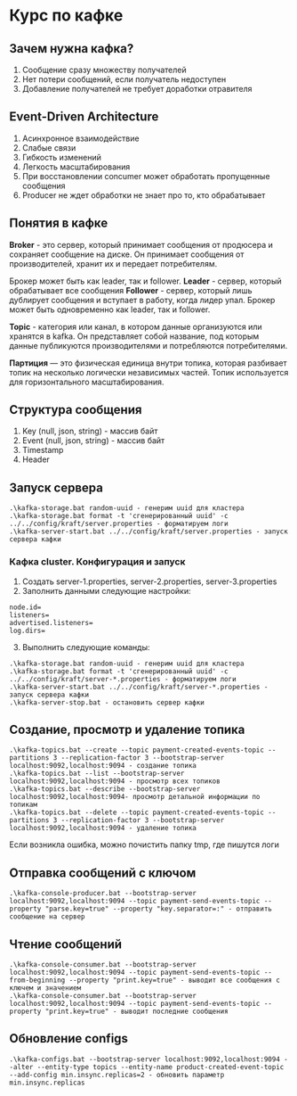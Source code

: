 # Курс по кафке

## Зачем нужна кафка?
1. Сообщение сразу множеству получателей
2. Нет потери сообщений, если получатель недоступен
3. Добавление получателей не требует доработки отравителя

## Event-Driven Architecture
1. Асинхронное взаимодействие
2. Слабые связи
3. Гибкость изменений
4. Легкость масштабирования
5. При восстановлении concumer может обработать пропущенные сообщения
6. Producer не ждет обработки не знает про то, кто обрабатывает

## Понятия в кафке
**Broker** - это сервер, который принимает сообщения от продюсера и сохраняет сообщение на диске.
Он принимает сообщения от производителей, хранит их и передает потребителям.

Брокер может быть как leader, так и follower. 
**Leader** - сервер, который обрабатывает все сообщения
**Follower** - сервер, который лишь дублирует сообщения и вступает в работу, когда лидер упал.
Брокер может быть одновременно как leader, так и follower.

**Topic** - категория или канал, в котором данные организуются или хранятся в kafka. 
Он представляет собой название, под которым данные публикуются производителями и потребляются потребителями.

**Партиция** — это физическая единица внутри топика, которая разбивает
топик на несколько логически независимых частей. Топик используется
для горизонтального масштабирования.

## Структура сообщения
1. Key (null, json, string) - массив байт
2. Event (null, json, string) - массив байт
3. Timestamp
4. Header

## Запуск сервера
```
.\kafka-storage.bat random-uuid - генерим uuid для кластера
.\kafka-storage.bat format -t 'сгенерированный uuid' -c ../../config/kraft/server.properties - форматируем логи
.\kafka-server-start.bat ../../config/kraft/server.properties - запуск сервера кафки
```

### Кафка cluster. Конфигурация и запуск
1. Создать server-1.properties, server-2.properties, server-3.properties
2. Заполнить данными следующие настройки:
```
node.id=
listeners=
advertised.listeners=
log.dirs=
```
3. Выполнить следующие команды:
```
.\kafka-storage.bat random-uuid - генерим uuid для кластера
.\kafka-storage.bat format -t 'сгенерированный uuid' -c ../../config/kraft/server-*.properties - форматируем логи
.\kafka-server-start.bat ../../config/kraft/server-*.properties - запуск сервера кафки
.\kafka-server-stop.bat - остановить сервер кафки
```

## Создание, просмотр и удаление топика
```
.\kafka-topics.bat --create --topic payment-created-events-topic --partitions 3 --replication-factor 3 --bootstrap-server localhost:9092,localhost:9094 - создание топика
.\kafka-topics.bat --list --bootstrap-server localhost:9092,localhost:9094 - просмотр всех топиков
.\kafka-topics.bat --describe --bootstrap-server localhost:9092,localhost:9094- просмотр детальной информации по топикам
.\kafka-topics.bat --delete --topic payment-created-events-topic --partitions 3 --replication-factor 3 --bootstrap-server localhost:9092,localhost:9094 - удаление топика
```
Если возникла ошибка, можно почистить папку tmp, где пишутся логи

## Отправка сообщений с ключом
```
.\kafka-console-producer.bat --bootstrap-server localhost:9092,localhost:9094 --topic payment-send-events-topic --property "parse.key=true" --property "key.separator=:" - отправить сообщение на сервер
```

## Чтение сообщений
```
.\kafka-console-consumer.bat --bootstrap-server localhost:9092,localhost:9094 --topic payment-send-events-topic --from-beginning --property "print.key=true" - выводит все сообщения с ключем и значением
.\kafka-console-consumer.bat --bootstrap-server localhost:9092,localhost:9094 --topic payment-send-events-topic --property "print.key=true" - выводит последние сообщения
```

## Обновление configs
``
.\kafka-configs.bat --bootstrap-server localhost:9092,localhost:9094 --alter --entity-type topics --entity-name product-created-event-topic --add-config min.insync.replicas=2 - обновить параметр min.insync.replicas
``





